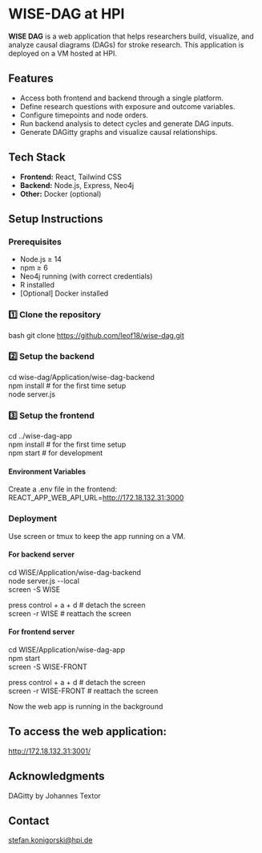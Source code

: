 # WISE-DAG at HPI
**WISE DAG** is a web application that helps researchers build, visualize, and analyze causal diagrams (DAGs) for stroke research. This application is deployed on a VM hosted at HPI.

## Features
- Access both frontend and backend through a single platform.
- Define research questions with exposure and outcome variables.
- Configure timepoints and node orders.
- Run backend analysis to detect cycles and generate DAG inputs.
- Generate DAGitty graphs and visualize causal relationships.

## Tech Stack
- **Frontend:** React, Tailwind CSS
- **Backend:** Node.js, Express, Neo4j
- **Other:** Docker (optional)

## Setup Instructions
### Prerequisites
- Node.js ≥ 14
- npm ≥ 6
- Neo4j running (with correct credentials)
- R installed
- [Optional] Docker installed

### 1️⃣ Clone the repository
bash
git clone https://github.com/leof18/wise-dag.git

### 2️⃣ Setup the backend
cd wise-dag/Application/wise-dag-backend  
npm install # for the first time setup  
node server.js

### 3️⃣ Setup the frontend
cd ../wise-dag-app  
npm install # for the first time setup  
npm start   # for development  

#### Environment Variables
Create a .env file in the frontend:  
REACT_APP_WEB_API_URL=http://172.18.132.31:3000

### Deployment
Use screen or tmux to keep the app running on a VM.

#### For backend server
cd WISE/Application/wise-dag-backend  
node server.js --local  
screen -S WISE

press control + a + d # detach the screen  
screen -r WISE # reattach the screen  
#### For frontend server
cd WISE/Application/wise-dag-app  
npm start  
screen -S WISE-FRONT

press control + a + d # detach the screen  
screen -r WISE-FRONT # reattach the screen  

Now the web app is running in the background

## To access the web application:
http://172.18.132.31:3001/

## Acknowledgments
DAGitty by Johannes Textor

## Contact
stefan.konigorski@hpi.de
